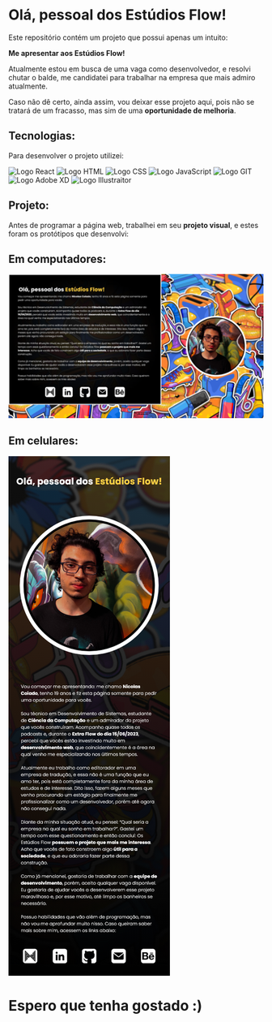 # Olá, pessoal dos Estúdios Flow!

Este repositório contém um projeto que possui apenas um intuito:

**Me apresentar aos Estúdios Flow!**

Atualmente estou em busca de uma vaga como desenvolvedor, e resolvi chutar o balde, me candidatei para trabalhar na empresa que mais admiro atualmente.

Caso não dê certo, ainda assim, vou deixar esse projeto aqui, pois não se tratará de um fracasso, mas sim de uma **oportunidade de melhoria**.

## Tecnologias:

Para desenvolver o projeto utilizei:

![Logo React](https://img.shields.io/badge/React-20232A?style=for-the-badge&logo=react&logoColor=61DAFB)
![Logo HTML](https://img.shields.io/badge/HTML5-E34F26?style=for-the-badge&logo=html5&logoColor=white)
![Logo CSS](https://img.shields.io/badge/CSS3-1572B6?style=for-the-badge&logo=css3&logoColor=white)
![Logo JavaScript](https://img.shields.io/badge/JavaScript-F7DF1E?style=for-the-badge&logo=javascript&logoColor=black)
![Logo GIT](https://img.shields.io/badge/Git-E34F26?style=for-the-badge&logo=git&logoColor=white)
![Logo Adobe XD](https://img.shields.io/badge/Adobe%20XD-470137?style=for-the-badge&logo=Adobe%20XD&logoColor=#FF61F6)
![Logo Illustraitor](https://img.shields.io/badge/Adobe%20Illustrator-FF9A00?style=for-the-badge&logo=adobe%20illustrator&logoColor=white)

## Projeto:

Antes de programar a página web, trabalhei em seu **projeto visual**, e estes foram os protótipos que desenvolvi:

## Em computadores:

![Imagem de um protótipo para computador](./readme-images/Web%201920.png)

## Em celulares:

![Imagem de um protótipo para computador](./readme-images/iPhone%2014.png)

# Espero que tenha gostado :)
